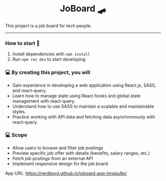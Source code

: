 <h1 align="center">
  JoBoard 🛹
</h1>

This project is a job board for tech people.

---

### How to start 🚀

1. Install dependencies with `npm install`
2. Run `npm run dev` to start developing

### 💻 By creating this project, you will

-  Gain experience in developing a web application using React.js, SASS, and react-query.
-  Learn how to manage state using React hooks and global state management with react-query.
-  Understand how to use SASS to maintain a scalable and maintainable styles.
-  Practice working with API data and fetching data asynchronously with react-query.

### 💻 Scope

-  Allow users to browse and filter job postings
-  Preview specific job offer with details (benefits, salary ranges, etc.)
-  Fetch job postings from an external API
-  Implement responsive design for the job board

App URL: https://nerdbord.github.io/joboard-app-lnrqqu6p/
